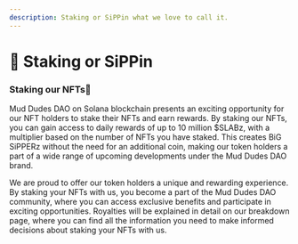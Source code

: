```yaml
---
description: Staking or SiPPin what we love to call it.
---
```


# 🥤 Staking or SiPPin&#x20;

### **Staking our NFTs🥤**

Mud Dudes DAO on Solana blockchain presents an exciting opportunity for our NFT holders to stake their NFTs and earn rewards. By staking our NFTs, you can gain access to daily rewards of up to 10 million $SLABz, with a multiplier based on the number of NFTs you have staked. This creates BiG SiPPERz without the need for an additional coin, making our token holders a part of a wide range of upcoming developments under the Mud Dudes DAO brand.

We are proud to offer our token holders a unique and rewarding experience. By staking your NFTs with us, you become a part of the Mud Dudes DAO community, where you can access exclusive benefits and participate in exciting opportunities. Royalties will be explained in detail on our breakdown page, where you can find all the information you need to make informed decisions about staking your NFTs with us.&#x20;

